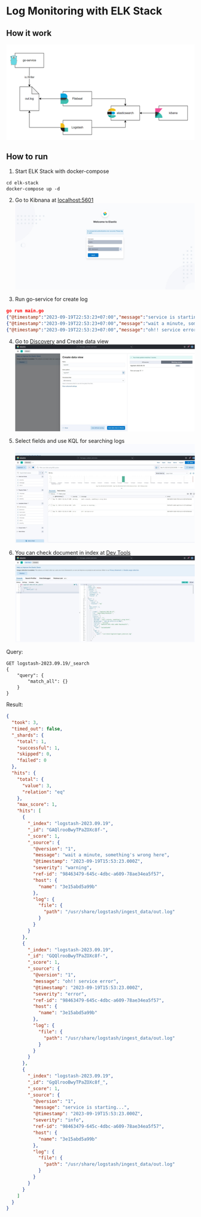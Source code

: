 # Log Monitoring with ELK Stack

## How it work
![](docs/workflow.png)

## How to run
1. Start ELK Stack with docker-compose
```
cd elk-stack
docker-compose up -d
```
2. Go to Kibnana at [localhost:5601](loaclhost:5601)
![](docs/kibana-login.jpeg)


3. Run go-service for create log
```json
go run main.go
{"@timestamp":"2023-09-19T22:53:23+07:00","message":"service is starting...","ref-id":"98463479-645c-4dbc-a609-78ae34ea5f57","severity":"info"}
{"@timestamp":"2023-09-19T22:53:23+07:00","message":"wait a minute, something's wrong here","ref-id":"98463479-645c-4dbc-a609-78ae34ea5f57","severity":"warning"}
{"@timestamp":"2023-09-19T22:53:23+07:00","message":"oh!! service error","ref-id":"98463479-645c-4dbc-a609-78ae34ea5f57","severity":"error"}
```

4. Go to [Discovery](http://localhost:5601/app/discover#/) and Create data view
![](docs/kibana-create-data-view.jpeg)

5. Select fields and use KQL for searching logs
![](docs/kibana-view-data.jpeg)

6. You can check document in index at [Dev Tools](http://localhost:5601/app/dev_tools)
![](docs/kibana-dev-tools.jpeg)

Query:
```
GET logstash-2023.09.19/_search
{
    "query": {
        "match_all": {}
    }
}
```

Result:
```json
{
  "took": 3,
  "timed_out": false,
  "_shards": {
    "total": 1,
    "successful": 1,
    "skipped": 0,
    "failed": 0
  },
  "hits": {
    "total": {
      "value": 3,
      "relation": "eq"
    },
    "max_score": 1,
    "hits": [
      {
        "_index": "logstash-2023.09.19",
        "_id": "GAQlrooBwyTPaZOXc8f-",
        "_score": 1,
        "_source": {
          "@version": "1",
          "message": "wait a minute, something's wrong here",
          "@timestamp": "2023-09-19T15:53:23.000Z",
          "severity": "warning",
          "ref-id": "98463479-645c-4dbc-a609-78ae34ea5f57",
          "host": {
            "name": "3e15abd5a99b"
          },
          "log": {
            "file": {
              "path": "/usr/share/logstash/ingest_data/out.log"
            }
          }
        }
      },
      {
        "_index": "logstash-2023.09.19",
        "_id": "GQQlrooBwyTPaZOXc8f-",
        "_score": 1,
        "_source": {
          "@version": "1",
          "message": "oh!! service error",
          "@timestamp": "2023-09-19T15:53:23.000Z",
          "severity": "error",
          "ref-id": "98463479-645c-4dbc-a609-78ae34ea5f57",
          "host": {
            "name": "3e15abd5a99b"
          },
          "log": {
            "file": {
              "path": "/usr/share/logstash/ingest_data/out.log"
            }
          }
        }
      },
      {
        "_index": "logstash-2023.09.19",
        "_id": "GgQlrooBwyTPaZOXc8f_",
        "_score": 1,
        "_source": {
          "@version": "1",
          "message": "service is starting...",
          "@timestamp": "2023-09-19T15:53:23.000Z",
          "severity": "info",
          "ref-id": "98463479-645c-4dbc-a609-78ae34ea5f57",
          "host": {
            "name": "3e15abd5a99b"
          },
          "log": {
            "file": {
              "path": "/usr/share/logstash/ingest_data/out.log"
            }
          }
        }
      }
    ]
  }
}
```